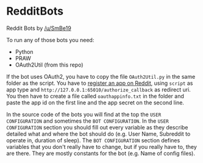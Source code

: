 # RedditBots
Reddit Bots by [/u/SmBe19](http://www.reddit.com/u/SmBe19)

To run any of those bots you need:
 - Python
 - PRAW
 - OAuth2Util (from this repo)
 
If the bot uses OAuth2, you have to copy the file `OAuth2Util.py` in the same folder as the script. You have to [register an app on Reddit](https://www.reddit.com/prefs/apps/), using `script` as app type and `http://127.0.0.1:65010/authorize_callback` as redirect uri. You then have to create a file called `oauthappinfo.txt` in the folder and paste the app id on the first line and the app secret on the second line.
 
In the source code of the bots you will find at the top the `USER CONFIGURATION` and sometimes the `BOT CONFIGURATION`. In the `USER CONFIGURATION` section you should fill out every variable as they describe detailed what and where the bot should do (e.g. User Name, Subreddit to operate in, duration of sleep). The `BOT CONFIGURATION` section defines variables that you don't really have to change, but if you really have to, they are there. They are mostly constants for the bot (e.g. Name of config files).